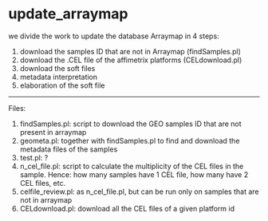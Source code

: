 # update_arraymap

we divide the work to update the database Arraymap in 4 steps:
  1. download the samples ID that are not in Arraymap (findSamples.pl)
  2. download the .CEL file of the affimetrix platforms (CELdownload.pl)
  3. download the soft files
  4. metadata interpretation
  5. elaboration of the soft file

-----------------------------------------------------------
Files:
  1. findSamples.pl: script to download the GEO samples ID that are not present in arraymap
  2. geometa.pl: together with findSamples.pl to find and download the metadata files of the samples
  3. test.pl: ?
  4. n_cel_file.pl: script to calculate the multiplicity of the CEL files in the sample. Hence: how many samples have 1 CEL file, how many have 2 CEL files, etc.
  5. celfile_review.pl: as n_cel_file.pl, but can be run only on samples that are not in arraymap
  6. CELdownload.pl: download all the CEL files of a given platform id